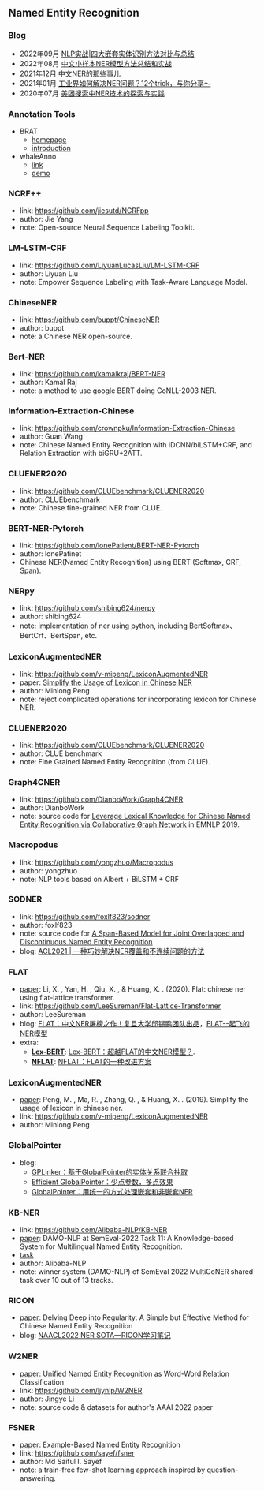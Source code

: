 ## **Named Entity Recognition**


### Blog
  * 2022年09月 [NLP实战|四大嵌套实体识别方法对比与总结](https://mp.weixin.qq.com/s/51bqGNjoClZYVbEo6KVixg)
  * 2022年08月 [中文小样本NER模型方法总结和实战](https://mp.weixin.qq.com/s/81Ef0hhRoEeOrVyTge61FA)
  * 2021年12月 [中文NER的那些事儿](https://github.com/DSXiangLi/ChineseNER)
  * 2021年01月 [工业界如何解决NER问题？12个trick，与你分享～](https://zhuanlan.zhihu.com/p/152463745)
  * 2020年07月 [美团搜索中NER技术的探索与实践](https://mp.weixin.qq.com/s/632T-bwnKU2Ui4Uidpoylw)

### Annotation Tools
  * BRAT
    - [homepage](http://brat.nlplab.org/index.html)
    - [introduction](https://wetest.qq.com/lab/view/31.html)
  * whaleAnno
    - [link](https://github.com/datawhalechina/whale-anno)
    - [demo](https://tekii.cn/ner#/)

### NCRF++
  * link: https://github.com/jiesutd/NCRFpp
  * author: Jie Yang 
  * note: Open-source Neural Sequence Labeling Toolkit.

### LM-LSTM-CRF
  * link: https://github.com/LiyuanLucasLiu/LM-LSTM-CRF
  * author: Liyuan Liu
  * note: Empower Sequence Labeling with Task-Aware Language Model.

### ChineseNER
  * link: https://github.com/buppt/ChineseNER
  * author: buppt
  * note: a Chinese NER open-source.

### Bert-NER
  * link: https://github.com/kamalkraj/BERT-NER
  * author: Kamal Raj 
  * note: a method to use google BERT doing CoNLL-2003 NER.

### Information-Extraction-Chinese
  * link: https://github.com/crownpku/Information-Extraction-Chinese
  * author: Guan Wang
  * note: Chinese Named Entity Recognition with IDCNN/biLSTM+CRF, and Relation Extraction with biGRU+2ATT.

### CLUENER2020
  * link: https://github.com/CLUEbenchmark/CLUENER2020
  * author: CLUEbenchmark
  * note: Chinese fine-grained NER from CLUE.

### BERT-NER-Pytorch
  * link: https://github.com/lonePatient/BERT-NER-Pytorch
  * author: lonePatinet
  * Chinese NER(Named Entity Recognition) using BERT (Softmax, CRF, Span).

### NERpy
  * link: https://github.com/shibing624/nerpy
  * author: shibing624
  * note: implementation of ner using python, including BertSoftmax、BertCrf、BertSpan, etc.

### LexiconAugmentedNER
  * link: https://github.com/v-mipeng/LexiconAugmentedNER 
  * paper: [Simplify the Usage of Lexicon in Chinese NER](https://arxiv.org/pdf/1908.05969.pdf)
  * author: Minlong Peng
  * note: reject complicated operations for incorporating lexicon for Chinese NER.

### CLUENER2020
  * link: https://github.com/CLUEbenchmark/CLUENER2020
  * author: CLUE benchmark
  * note: Fine Grained Named Entity Recognition (from CLUE).
  
### Graph4CNER
  * link: https://github.com/DianboWork/Graph4CNER
  * author: DianboWork
  * note: source code for [Leverage Lexical Knowledge for Chinese Named Entity Recognition via Collaborative Graph Network](https://aclanthology.org/D19-1396.pdf) in EMNLP 2019.

### Macropodus
  * link: https://github.com/yongzhuo/Macropodus
  * author: yongzhuo
  * note: NLP tools based on Albert + BiLSTM + CRF

### SODNER
  * link: https://github.com/foxlf823/sodner
  * author: foxlf823
  * note: source code for [A Span-Based Model for Joint Overlapped and Discontinuous Named Entity Recognition](https://arxiv.org/pdf/2106.14373.pdf)
  * blog: [ACL2021 | 一种巧妙解决NER覆盖和不连续问题的方法](https://mp.weixin.qq.com/s/SundMXWB_2l-MXh0bu9g1w)

### FLAT
  * [paper](https://arxiv.org/abs/2004.11795): Li, X. , Yan, H. , Qiu, X. , & Huang, X. . (2020). Flat: chinese ner using flat-lattice transformer.
  * link: https://github.com/LeeSureman/Flat-Lattice-Transformer
  * author: LeeSureman
  * blog: [FLAT：中文NER屠榜之作！复旦大学邱锡鹏团队出品](https://baijiahao.baidu.com/s?id=1677517325999475430&wfr=spider&for=pc)，[FLAT--起飞的NER模型](https://zhuanlan.zhihu.com/p/362349210)
  * extra: 
    - [**Lex-BERT**](https://arxiv.org/abs/2101.00396): [Lex-BERT：超越FLAT的中文NER模型？](https://zhuanlan.zhihu.com/p/343231764).
    - [**NFLAT**](https://arxiv.org/abs/2205.05832): [NFLAT：FLAT的一种改进方案](https://mp.weixin.qq.com/s/MjjOMUTBdvSo1Ef7wcUkPg)
     

### LexiconAugmentedNER
  * [paper](https://arxiv.org/pdf/1908.05969.pdf): Peng, M. , Ma, R. , Zhang, Q. , & Huang, X. . (2019). Simplify the usage of lexicon in chinese ner.
  * link: https://github.com/v-mipeng/LexiconAugmentedNER
  * author: Minlong Peng 

### GlobalPointer
  * blog: 
    - [GPLinker：基于GlobalPointer的实体关系联合抽取](https://spaces.ac.cn/archives/8888)
    - [Efficient GlobalPointer：少点参数，多点效果](https://spaces.ac.cn/archives/8877)
    - [GlobalPointer：用统一的方式处理嵌套和非嵌套NER](https://spaces.ac.cn/archives/8373)

### KB-NER
  * link: https://github.com/Alibaba-NLP/KB-NER
  * [paper](https://arxiv.org/pdf/2203.00545.pdf): DAMO-NLP at SemEval-2022 Task 11: A Knowledge-based System for Multilingual Named Entity Recognition.
  * [task](https://multiconer.github.io/results)
  * author: Alibaba-NLP
  * note: winner system (DAMO-NLP) of SemEval 2022 MultiCoNER shared task over 10 out of 13 tracks.

### RICON
  * [paper](https://arxiv.org/abs/2204.05544): Delving Deep into Regularity: A Simple but Effective Method for Chinese Named Entity Recognition
  * blog: [NAACL2022 NER SOTA—RICON学习笔记](https://mp.weixin.qq.com/s/V5_-2MsH5VaZxbDRakJ3dg)

### W2NER
  * [paper](https://arxiv.org/pdf/2112.10070.pdf): Unified Named Entity Recognition as Word-Word Relation Classification
  * link: https://github.com/ljynlp/W2NER
  * author: Jingye Li
  * note: source code & datasets for author's AAAI 2022 paper

### FSNER
  * [paper](https://arxiv.org/abs/2008.10570): Example-Based Named Entity Recognition
  * link: https://github.com/sayef/fsner
  * author: Md Saiful I. Sayef
  * note: a train-free few-shot learning approach inspired by question-answering.
